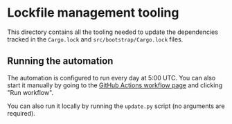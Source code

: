 <!-- SPDX-License-Identifier: MIT OR Apache-2.0 -->
<!-- SPDX-FileCopyrightText: The Ferrocene Developers -->

# Lockfile management tooling

This directory contains all the tooling needed to update the dependencies tracked in the
`Cargo.lock` and `src/bootstrap/Cargo.lock` files.

## Running the automation

The automation is configured to run every day at 5:00 UTC. You can also
start it manually by going to the [GitHub Actions workflow page][dispatch] and
clicking "Run workflow".

You can also run it locally by running the `update.py` script (no arguments are required).

[dispatch]: https://github.com/ferrocene/ferrocene/actions/workflows/automation-update-lockfiles.yml

